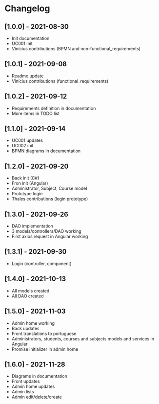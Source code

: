# Changelog

## [1.0.0] - 2021-08-30

-   Init documentation
-   UC001 init
-   Vinícius contributions (BPMN and non-functional_requirements)

## [1.0.1] - 2021-09-08

-   Readme update
-   Vinícius contributions (functional_requirements)

## [1.0.2] - 2021-09-12

-   Requirements definition in documentation
-   More items in TODO list

## [1.1.0] - 2021-09-14

-   UC001 updates
-   UC002 init
-   BPMN diagrams in documentation

## [1.2.0] - 2021-09-20

-   Back init (C#)
-   Fron init (Angular)
-   Administrator, Subject, Course model
-   Prototype login
-   Thales contributions (login prototype)

## [1.3.0] - 2021-09-26

-   DAO implementation
-   3 models/controllers/DAO working
-   First axios request in Angular working

## [1.3.1] - 2021-09-30

-   Login (controller, component)

## [1.4.0] - 2021-10-13

-   All models created
-   All DAO created

## [1.5.0] - 2021-11-03

-   Admin home working
-   Back updates
-   Front translations to portuguese
-   Administrators, students, courses and subjects models and services in Angular
-   Promise initializer in admin home

## [1.6.0] - 2021-11-28

-   Diagrams in documentation
-   Front updates
-   Admin home updates
-   Admin lists
-   Admin edit/delete/create
